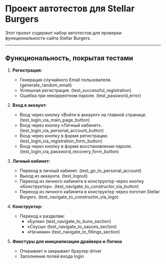# Проект автотестов для Stellar Burgers

Этот проект содержит набор автотестов для проверки функциональности сайта Stellar Burgers.

---

## **Функциональность, покрытая тестами**

1. **Регистрация:**
   - Генерация случайного Email пользователя. (generate_random_email)
   - Успешная регистрация. (test_successful_registration)
   - Ошибка при некорректном пароле. (test_password_error)

2. **Вход в аккаунт:**
   - Вход через кнопку «Войти в аккаунт» на главной странице. (test_login_via_main_page_button)
   - Вход через кнопку «Личный кабинет». (test_login_via_personal_account_button)
   - Вход через кнопку в форме регистрации. (test_login_via_registration_form_button)
   - Вход через кнопку в форме восстановления пароля. (test_login_via_password_recovery_form_button)

3. **Личный кабинет:**
   - Переход в личный кабинет. (test_go_to_personal_account)
   - Выход из аккаунта. (test_logout)
   - Переход из личного кабинета в конструктор через кнопку «Конструктор». (test_navigate_to_constructor_via_button)
   - Переход из личного кабинета в конструктор через логотип Stellar Burgers. (test_navigate_to_constructor_via_logo)

4. **Конструктор:**
   - Переход к разделам:
     - «Булки» (test_navigate_to_buns_section)
     - «Соусы» (test_navigate_to_sauces_section)
     - «Начинки» (test_navigate_to_fillings_section)
   
5. **Фикстуры для инициализации драйвера и Логина**
   - Открывает и закрывает браузер driver
   - Заполнение полей входа login
